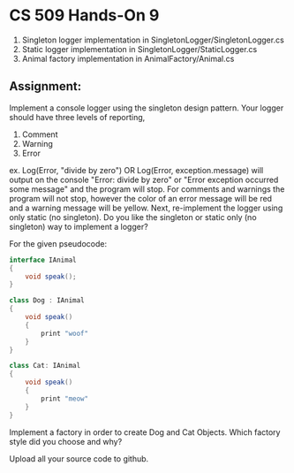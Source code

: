 # CS 509 Hands-On 9

1. Singleton logger implementation in SingletonLogger/SingletonLogger.cs
2. Static logger implementation in SingletonLogger/StaticLogger.cs
3. Animal factory implementation in AnimalFactory/Animal.cs

## Assignment:

Implement a console logger using the singleton design pattern. Your logger should have three levels of reporting,
1. Comment
2. Warning
3. Error

ex. Log(Error, "divide by zero") OR Log(Error, exception.message) will output on the console "Error: divide by zero" or "Error exception occurred some message" and the program will stop. For comments and warnings the program will not stop, however the color of an error message will be red and a warning message will be yellow. Next, re-implement the logger using only static (no singleton). Do you like the singleton or static only (no singleton) way to implement a logger?

For the given pseudocode:

```C#
interface IAnimal
{
    void speak();
}

class Dog : IAnimal
{
    void speak()
    {
        print "woof"
    }
}

class Cat: IAnimal
{
    void speak()
    {
        print "meow"
    }
}
```

Implement a factory in order to create Dog and Cat Objects. Which factory style did you choose and why?

 

Upload all your source code to github.
